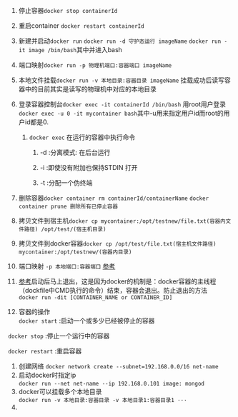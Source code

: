 1. 停止容器`docker stop containerId`  
1. 重启container `docker restart containerId`  
1. 新建并启动`docker run` `docker run -d 守护态运行 imageName` `docker run -it image /bin/bash`其中并进入bash   
1. 端口映射`docker run -p 物理机端口:容器端口 imageName`  
1. 本地文件挂载`docker run -v 本地目录:容器目录 imageName`  挂载成功后读写容器中的目前其实是读写的物理机中对应的本地目录    
1. 登录容器控制台`docker exec -it containerId /bin/bash`  用root用户登录`docker exec -u 0 -it mycontainer bash`其中-u用来指定用户id而root的用户id都是0.  
    1. `docker exec` 在运行的容器中执行命令    
        1. -d :分离模式: 在后台运行

        1. -i :即使没有附加也保持STDIN 打开

        1. -t :分配一个伪终端


1. 删除容器`docker container rm containerId/containerName`  `docker container prune 删除所有已停止容器`  
1. 拷贝文件到宿主机`docker cp mycontainer:/opt/testnew/file.txt(容器内文件路径) /opt/test/(宿主机目录)`  
1. 拷贝文件到docker容器`docker cp /opt/test/file.txt(宿主机文件路径) mycontainer:/opt/testnew/(容器内目录)`    
1. 端口映射 `-p 本地端口:容器端口` [参考](https://blog.csdn.net/yjk13703623757/article/details/69212521)    
1. [参考](https://blog.csdn.net/o1_1o/article/details/52710733)启动后马上退出，这是因为docker的机制是：docker容器的主线程（dockfile中CMD执行的命令）结束，容器会退出。防止退出的方法    
`docker run -dit [CONTAINER_NAME or CONTAINER_ID]`    
1. 容器的操作    
`docker start` :启动一个或多少已经被停止的容器

`docker stop` :停止一个运行中的容器

`docker restart` :重启容器

1. 创建网络 `docker network create --subnet=192.168.0.0/16 net-name`   
1. 启动docker时指定ip    
 `docker run --net net-name --ip 192.168.0.101 image: mongod`
1. docker可以挂载多个本地目录    
`docker run -v 本地目录:容器目录 -v 本地目录1:容器目录1 ···`   
1. 


